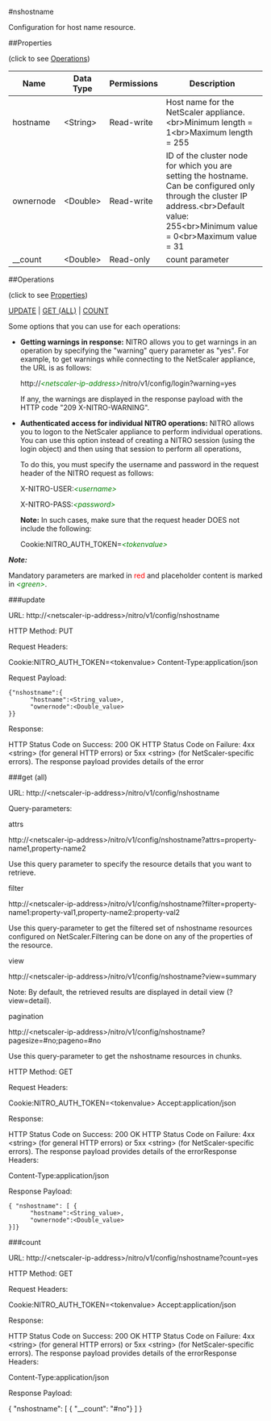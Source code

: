 #nshostname

Configuration for host name resource.


##Properties 
<span>(click to see [Operations](#operations))</span>


<table><thead><tr><th>Name</th><th> Data Type</th><th> Permissions</th><th>Description</th></tr></thead><tbody><tr><td>hostname</td><td>&lt;String></td><td>Read-write</td><td>Host name for the NetScaler appliance.&lt;br>Minimum length = 1&lt;br>Maximum length = 255</td><tr><tr><td>ownernode</td><td>&lt;Double></td><td>Read-write</td><td>ID of the cluster node for which you are setting the hostname. Can be configured only through the cluster IP address.&lt;br>Default value: 255&lt;br>Minimum value = 0&lt;br>Maximum value = 31</td><tr><tr><td>__count</td><td>&lt;Double></td><td>Read-only</td><td>count parameter</td><tr></tbody></table>
##Operations 
<span>(click to see [Properties](#properties))</span>


[UPDATE](#update) | [GET (ALL)](#get-(all)) | [COUNT](#count)


Some options that you can use for each operations:
<ul><li><p><b>Getting warnings in response:</b> NITRO allows you to get warnings in an operation by specifying the "warning" query parameter as "yes". For example, to get warnings while connecting to the NetScaler appliance, the URL is as follows:</p><p>http://<span style="color:green;font-style:italic;">&lt;netscaler-ip-address&gt;</span>/nitro/v1/config/login?warning=yes</p><p>If any, the warnings are displayed in the response payload with the HTTP code "209 X-NITRO-WARNING".</p></li><li><p><b>Authenticated access for individual NITRO operations:</b> NITRO allows you to logon to the NetScaler appliance to perform individual operations. You can use this option instead of creating a NITRO session (using the login object) and then using that session to perform all operations,</p><p>To do this, you must specify the username and password in the request header of the NITRO request as follows:</p><p>X-NITRO-USER:<span style="color:green;font-style:italic;">&lt;username&gt;</span></p><p>X-NITRO-PASS:<span style="color:green;font-style:italic;">&lt;password&gt;</span></p><p><b>Note:</b> In such cases, make sure that the request header DOES not include the following:</p><p>Cookie:NITRO_AUTH_TOKEN=<span style="color:green;font-style:italic;">&lt;tokenvalue&gt;</span></p></li></ul>



***Note:*** 
Mandatory parameters are marked in <span style="color:#FF0000;">red</span> and placeholder content is marked in <span style="color:green;font-style:italic">&lt;green&gt;</span>.

###update



URL: http://&lt;netscaler-ip-address&gt;/nitro/v1/config/nshostname
HTTP Method: PUT
Request Headers:

Cookie:NITRO_AUTH_TOKEN=&lt;tokenvalue&gt;Content-Type:application/json

Request Payload: ```{"nshostname":{      "hostname":<String_value>,      "ownernode":<Double_value>}}```
Response:
HTTP Status Code on Success: 200 OKHTTP Status Code on Failure: 4xx &lt;string&gt; (for general HTTP errors) or 5xx &lt;string&gt; (for NetScaler-specific errors). The response payload provides details of the error


###get (all)



URL: http://&lt;netscaler-ip-address&gt;/nitro/v1/config/nshostname
Query-parameters:
attrs
http://&lt;netscaler-ip-address&gt;/nitro/v1/config/nshostname?attrs=property-name1,property-name2
Use this query parameter to specify the resource details that you want to retrieve.


filter
http://&lt;netscaler-ip-address&gt;/nitro/v1/config/nshostname?filter=property-name1:property-val1,property-name2:property-val2
Use this query-parameter to get the filtered set of nshostname resources configured on NetScaler.Filtering can be done on any of the properties of the resource.


view
http://&lt;netscaler-ip-address&gt;/nitro/v1/config/nshostname?view=summary
Note: By default, the retrieved results are displayed in detail view (?view=detail).


pagination
http://&lt;netscaler-ip-address&gt;/nitro/v1/config/nshostname?pagesize=#no;pageno=#no
Use this query-parameter to get the nshostname resources in chunks.



HTTP Method: GET
Request Headers:

Cookie:NITRO_AUTH_TOKEN=&lt;tokenvalue&gt;Accept:application/json

Response:
HTTP Status Code on Success: 200 OKHTTP Status Code on Failure: 4xx &lt;string&gt; (for general HTTP errors) or 5xx &lt;string&gt; (for NetScaler-specific errors). The response payload provides details of the errorResponse Headers:

Content-Type:application/json

Response Payload: ```{ "nshostname": [ {      "hostname":<String_value>,      "ownernode":<Double_value>}]}```



###count



URL: http://&lt;netscaler-ip-address&gt;/nitro/v1/config/nshostname?count=yes
HTTP Method: GET
Request Headers:

Cookie:NITRO_AUTH_TOKEN=&lt;tokenvalue&gt;Accept:application/json

Response:
HTTP Status Code on Success: 200 OKHTTP Status Code on Failure: 4xx &lt;string&gt; (for general HTTP errors) or 5xx &lt;string&gt; (for NetScaler-specific errors). The response payload provides details of the errorResponse Headers:

Content-Type:application/json

Response Payload: 
{ "nshostname": [ { "__count": "#no"} ] }



